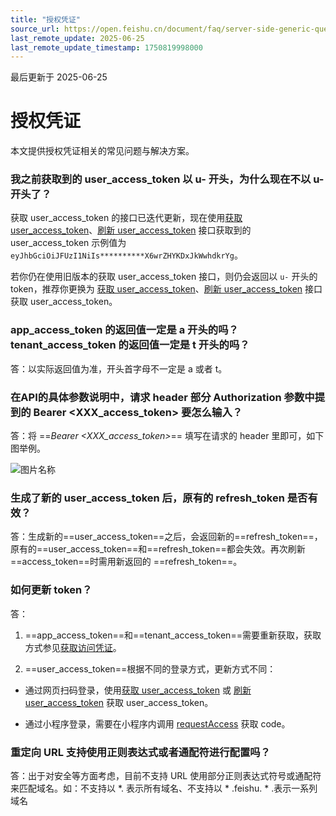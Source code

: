 ```yaml
---
title: "授权凭证"
source_url: https://open.feishu.cn/document/faq/server-side-generic-questions/authorization-credential
last_remote_update: 2025-06-25
last_remote_update_timestamp: 1750819998000
---
```

最后更新于 2025-06-25

# 授权凭证

本文提供授权凭证相关的常见问题与解决方案。

### 我之前获取到的 user_access_token 以 u- 开头，为什么现在不以 u- 开头了？

获取 user_access_token 的接口已迭代更新，现在使用[获取 user_access_token](https://open.feishu.cn/document/uAjLw4CM/ukTMukTMukTM/authentication-management/access-token/get-user-access-token)、[刷新 user_access_token](https://open.feishu.cn/document/uAjLw4CM/ukTMukTMukTM/authentication-management/access-token/refresh-user-access-token) 接口获取到的 user_access_token 示例值为 `eyJhbGciOiJFUzI1NiIs**********X6wrZHYKDxJkWwhdkrYg`。

若你仍在使用旧版本的获取 user_access_token 接口，则仍会返回以 `u-` 开头的 token，推荐你更换为 [获取 user_access_token](https://open.feishu.cn/document/uAjLw4CM/ukTMukTMukTM/authentication-management/access-token/get-user-access-token)、[刷新 user_access_token](https://open.feishu.cn/document/uAjLw4CM/ukTMukTMukTM/authentication-management/access-token/refresh-user-access-token) 接口获取 user_access_token。

### app_access_token 的返回值一定是 a 开头的吗？tenant_access_token 的返回值一定是 t 开头的吗？

答：以实际返回值为准，开头首字母不一定是 a 或者 t。

### 在API的具体参数说明中，请求 header 部分 Authorization 参数中提到的 Bearer <XXX_access_token> 要怎么输入？

答：将 ==*Bearer <XXX_access_token>*== 填写在请求的 header 里即可，如下图举例。

![图片名称](https://sf3-cn.feishucdn.com/obj/website-img/f15975a4f8dc41d2d9640578282855f0_g99R5jB7Om.png?height=48&lazyload=true&width=652)

### 生成了新的 user_access_token 后，原有的 refresh_token 是否有效？

答：生成新的==user_access_token==之后，会返回新的==refresh_token==，原有的==user_access_token==和==refresh_token==都会失效。再次刷新==access_token==时需用新返回的 ==refresh_token==。

### 如何更新 token？

答：

1. ==app_access_token==和==tenant_access_token==需要重新获取，获取方式参见[获取访问凭证](https://open.feishu.cn/document/ukTMukTMukTM/uMTNz4yM1MjLzUzM)。

2. ==user_access_token==根据不同的登录方式，更新方式不同：

- 通过网页扫码登录，使用[获取 user_access_token](https://open.feishu.cn/document/uAjLw4CM/ukTMukTMukTM/authentication-management/access-token/get-user-access-token) 或 [刷新 user_access_token](https://open.feishu.cn/document/uAjLw4CM/ukTMukTMukTM/authentication-management/access-token/refresh-user-access-token) 获取 user_access_token。

- 通过小程序登录，需要在小程序内调用 [requestAccess](https://open.feishu.cn/document/uYjL24iN/uUzMuUzMuUzM/requestaccess) 获取 code。

### 重定向 URL 支持使用正则表达式或者通配符进行配置吗？

答：出于对安全等方面考虑，目前不支持 URL 使用部分正则表达式符号或通配符来匹配域名。如：不支持以 *. 表示所有域名、不支持以 * .feishu. * .表示一系列域名

